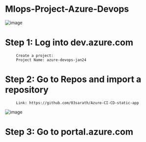 # Mlops-Project-Azure-Devops
![image](https://github.com/nibinkjoseph/Mlops-Project-2-Azure-Devops/assets/63180074/fc818661-88ee-4dd9-9873-96077ac712e9)

# Step 1: Log into dev.azure.com
         
         Create a project:
         Project Name: azure-devops-jan24

# Step 2: Go to Repos and import a repository
         Link: https://github.com/03sarath/Azure-CI-CD-static-app
         
![image](https://github.com/nibinkjoseph/Mlops-Project-2-Azure-Devops/assets/63180074/15e1e47c-497f-437e-a101-adcd15ec4e21)

# Step 3: Go to portal.azure.com
